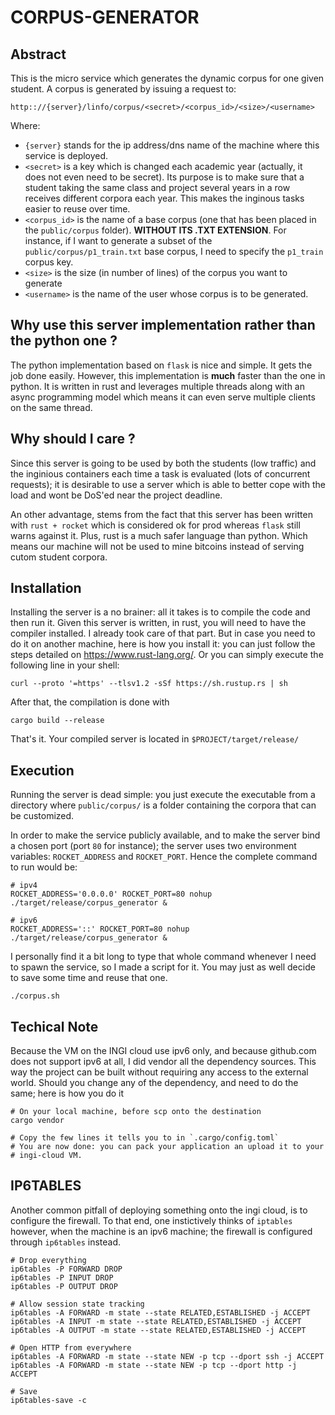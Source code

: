 # CORPUS-GENERATOR

## Abstract
This is the micro service which generates the dynamic corpus for one given
student. A corpus is generated by issuing a request to:

```
http:://{server}/linfo/corpus/<secret>/<corpus_id>/<size>/<username>
```

Where:
* `{server}` stands for the ip address/dns name of the machine where
  this service is deployed.
* `<secret>` is a key which is changed each academic year (actually, it does
  not even need to be secret). Its purpose is to make sure that a student
  taking the same class and project several years in a row receives different
  corpora each year. This makes the inginous tasks easier to reuse over time.
* `<corpus_id>` is the name of a base corpus (one that has been placed in
  the `public/corpus` folder). **WITHOUT ITS .TXT EXTENSION**. For instance,
  if I want to generate a subset of the `public/corpus/p1_train.txt` base
  corpus, I need to specify the `p1_train` corpus key.
* `<size>` is the size (in number of lines) of the corpus you want to generate
* `<username>` is the name of the user whose corpus is to be generated.

## Why use this server implementation rather than the python one ?
The python implementation based on `flask` is nice and simple. It gets the job 
done easily. However, this implementation is **much** faster than the one in
python. It is written in rust and leverages multiple threads along with an async
programming model which means it can even serve multiple clients on the same
thread.

## Why should I care ?
Since this server is going to be used by both the students (low traffic) and the 
inginious containers each time a task is evaluated (lots of concurrent requests);
it is desirable to use a server which is able to better cope with the load and
wont be DoS'ed near the project deadline.

An other advantage, stems from the fact that this server has been written with 
`rust + rocket` which is considered ok for prod whereas `flask` still warns 
against it. Plus, rust is a much safer language than python. Which means our
machine will not be used to mine bitcoins instead of serving cutom student corpora.

## Installation
Installing the server is a no brainer: all it takes is to compile the code and
then run it. Given this server is written, in rust, you will need to have the
compiler installed. I already took care of that part. But in case you need to
do it on another machine, here is how you install it: you can just follow the 
steps detailed on https://www.rust-lang.org/. Or you can simply execute the 
following line in your shell: 
```
curl --proto '=https' --tlsv1.2 -sSf https://sh.rustup.rs | sh
```

After that, the compilation is done with 
```
cargo build --release
```

That's it. Your compiled server is located in `$PROJECT/target/release/`

## Execution
Running the server is dead simple: you just execute the executable from a 
directory where `public/corpus/` is a folder containing the corpora that can
be customized. 

In order to make the service publicly available, and to make the server bind
a chosen port (port `80` for instance); the server uses two environment 
variables: `ROCKET_ADDRESS` and `ROCKET_PORT`. Hence the complete command to 
run would be: 
```
# ipv4
ROCKET_ADDRESS='0.0.0.0' ROCKET_PORT=80 nohup ./target/release/corpus_generator &

# ipv6
ROCKET_ADDRESS='::' ROCKET_PORT=80 nohup ./target/release/corpus_generator &
```

I personally find it a bit long to type that whole command whenever I need to
spawn the service, so I made a script for it. You may just as well decide to 
save some time and reuse that one.
```
./corpus.sh
```

## Techical Note
Because the VM on the INGI cloud use ipv6 only, and because github.com does not
support ipv6 at all, I did vendor all the dependency sources. This way the 
project can be built without requiring any access to the external world. Should
you change any of the dependency, and need to do the same; here is how you do it

```
# On your local machine, before scp onto the destination
cargo vendor

# Copy the few lines it tells you to in `.cargo/config.toml`
# You are now done: you can pack your application an upload it to your 
# ingi-cloud VM.
```

## IP6TABLES
Another common pitfall of deploying something onto the ingi cloud, is to 
configure the firewall. To that end, one instictively thinks of `iptables`
however, when the machine is an ipv6 machine; the firewall is configured 
through `ip6tables` instead.

```
# Drop everything 
ip6tables -P FORWARD DROP
ip6tables -P INPUT DROP
ip6tables -P OUTPUT DROP

# Allow session state tracking
ip6tables -A FORWARD -m state --state RELATED,ESTABLISHED -j ACCEPT
ip6tables -A INPUT -m state --state RELATED,ESTABLISHED -j ACCEPT
ip6tables -A OUTPUT -m state --state RELATED,ESTABLISHED -j ACCEPT

# Open HTTP from everywhere
ip6tables -A FORWARD -m state --state NEW -p tcp --dport ssh -j ACCEPT
ip6tables -A FORWARD -m state --state NEW -p tcp --dport http -j ACCEPT

# Save
ip6tables-save -c
```
